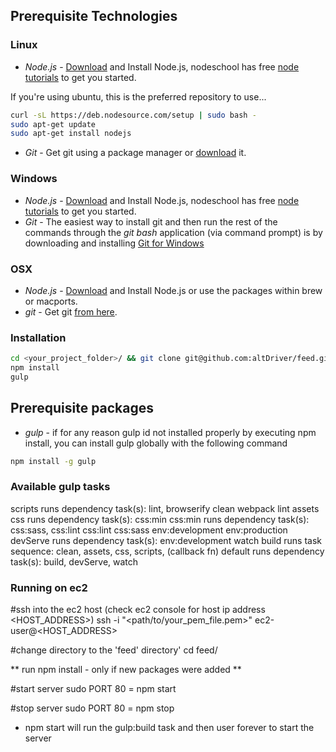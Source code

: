 ## Prerequisite Technologies

### Linux
* *Node.js* - <a href="http://nodejs.org/download/">Download</a> and Install Node.js, nodeschool has free <a href=" http://nodeschool.io/#workshoppers">node tutorials</a> to get you started.

If you're using ubuntu, this is the preferred repository to use...

```bash
curl -sL https://deb.nodesource.com/setup | sudo bash -
sudo apt-get update
sudo apt-get install nodejs
```

* *Git* - Get git using a package manager or <a href="http://git-scm.com/downloads">download</a> it.

### Windows
* *Node.js* - <a href="http://nodejs.org/download/">Download</a> and Install Node.js, nodeschool has free <a href=" http://nodeschool.io/#workshoppers">node tutorials</a> to get you started.
* *Git* - The easiest way to install git and then run the rest of the commands through the *git bash* application (via command prompt) is by downloading and installing <a href="http://git-scm.com/download/win">Git for Windows</a>

### OSX
* *Node.js* -  <a href="http://nodejs.org/download/">Download</a> and Install Node.js or use the packages within brew or macports.
* *git* - Get git <a href="http://git-scm.com/download/mac">from here</a>.

### Installation
```bash
cd <your_project_folder>/ && git clone git@github.com:altDriver/feed.git
npm install
gulp
```

## Prerequisite packages
* *gulp* - if for any reason gulp id not installed properly by executing npm install, you can install gulp globally with the following command
```bash
npm install -g gulp
```

### Available gulp tasks

scripts
	runs dependency task(s): lint, browserify
clean
webpack
lint
assets
css
	runs dependency task(s): css:min
css:min
	runs dependency task(s): css:sass, css:lint
css:lint
css:sass
env:development
env:production
devServe
	runs dependency task(s): env:development
watch
build
	runs task sequence: clean, assets, css, scripts, (callback fn)
default 
	runs dependency task(s): build, devServe, watch


### Running on ec2

#ssh into the ec2 host (check ec2 console for host ip address <HOST_ADDRESS>)
ssh -i "<path/to/your_pem_file.pem>" ec2-user@<HOST_ADDRESS>

#change directory to the 'feed' directory'
cd feed/

** run npm install - only if new packages were added **

#start server
sudo PORT 80 = npm start

#stop server
sudo PORT 80 = npm stop

* npm start will run the gulp:build task and then user forever to start the server
